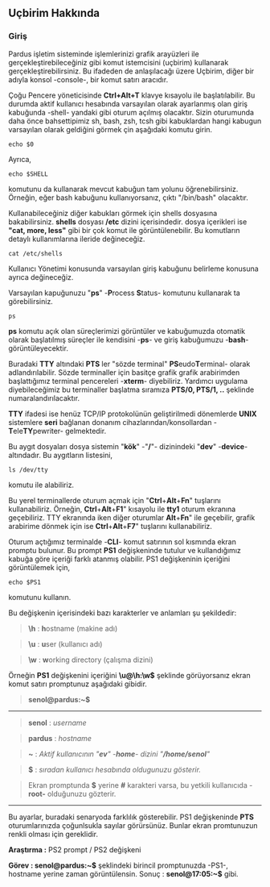 ## Uçbirim Hakkında

### Giriş

Pardus işletim sisteminde işlemlerinizi grafik arayüzleri ile gerçekleştirebileceğiniz gibi komut istemcisini (uçbirim) kullanarak gerçekleştirebilirsiniz. Bu ifadeden de anlaşılacağı üzere Uçbirim, diğer bir adıyla konsol -console-, bir komut satırı aracıdır.

Çoğu Pencere yöneticisinde **Ctrl+Alt+T** klavye kısayolu ile başlatılabilir. Bu durumda aktif kullanıcı hesabında varsayılan olarak ayarlanmış olan giriş kabuğunda -shell- yandaki gibi oturum açılmış olacaktır.
Sizin oturumunda daha önce bahsettipimiz sh, bash, zsh, tcsh gibi kabuklardan hangi kabugun varsayılan olarak geldiğini görmek çin aşağıdaki komutu girin.</br>
``` {.sh}
echo $0
```

Ayrıca,
``` {.sh}
echo $SHELL
```
komutunu da kullanarak mevcut kabuğun tam yolunu öğrenebilirsiniz. Örneğin, eğer bash kabuğunu kullanıyorsanız, çıktı "/bin/bash" olacaktır.

Kullanabileceğiniz diğer kabukları görmek için shells dosyasına bakabilirsiniz. **shells** dosyası **/etc** dizini içerisindedir. dosya içerikleri ise **"cat, more, less"** gibi bir çok komut ile görüntülenebilir. Bu komutların detaylı kullanımlarına ileride değineceğiz.


``` {.sh}
cat /etc/shells
```
Kullanıcı Yönetimi konusunda varsayılan giriş kabuğunu belirleme konusuna ayrıca değineceğiz.

Varsayılan kapuğunuzu "**ps**" -**P**rocess **S**tatus- komutunu kullanarak ta görebilirsiniz.
``` {.sh}
ps
```
**ps** komutu açık olan süreçlerimizi görüntüler ve kabuğumuzda otomatik olarak başlatılmış süreçler ile kendisini -**ps**- ve giriş kabuğumuzu -**bash**- görüntüleyecektir.

Buradaki **TTY** altındaki **PTS** ler "sözde terminal" **PS**eudo**T**erminal- olarak adlandırılabilir. Sözde terminaller için basitçe grafik grafik arabirimden başlattığımız terminal pencereleri -**xterm**- diyebiliriz. Yardımcı uygulama diyebileceğimiz bu terminaller başlatma sıramıza **PTS/0, PTS/1, ..** şeklinde numaralandırılacaktır.

**TTY** ifadesi ise henüz TCP/IP protokolünün geliştirilmedi dönemlerde **UNIX** sistemlere **seri** bağlanan donanım cihazlarından/konsollardan -**T**ele**TY**pewriter- gelmektedir.

Bu aygıt dosyaları dosya sistemin "**kök**" -"**/**"- dizinindeki "**dev**" -**device**- altındadır. Bu aygıtların listesini,
``` {.sh}
ls /dev/tty
```
komutu ile alabiliriz.

Bu yerel terminallerde oturum açmak için "**Ctrl**+**Alt**+**Fn**" tuşlarını kullanabiliriz. Örneğin, **Ctrl**+**Alt**+**F1**" kısayolu ile **tty1** oturum ekranına geçebiliriz. TTY ekranında iken diğer oturumlar **Alt**+**Fn**" ile geçebilir, grafik arabirime dönmek için ise **Ctrl**+**Alt**+**F7**" tuşlarını kullanabiliriz.


Oturum açtığımız terminalde -**CLI**- komut satırının sol kısmında ekran promptu bulunur. Bu prompt **PS1** değişkeninde tutulur ve kullandığımız kabuğa göre içeriği farklı atanmış olabilir.
PS1 değişkeninin içeriğini görüntülemek için,

``` {.sh}
echo $PS1
```
komutunu kullanın.

Bu değişkenin içerisindeki bazı karakterler ve anlamları şu şekildedir:

>**\h**     : **h**ostname (makine adı)

>**\u**     : **u**ser (kullanıcı adı)

>**\w**     : **w**orking directory (çalışma dizini) 

Örneğin **PS1** değişkenini içeriğini **\u@\h:\w\$** şeklinde görüyorsanız ekran komut satırı promptunuz aşağıdaki gibidir.</br>

>**senol@pardus:~$**

----

>**senol** : _username_

>**pardus** : _hostname_

>**~**  : _Aktif kullanıcının "**ev**" -**home**- dizini "**/home/senol**"_

> **$**  : _sıradan kullanıcı hesabında oldugunuzu gösterir._</br>

>Ekran promptunda **$** yerine **#** karakteri varsa, bu yetkili kullanıcıda -**root-** olduğunuzu gözterir. 

-----

Bu ayarlar, buradaki senaryoda farklılık gösterebilir. PS1 değişkeninde **PTS** oturumlarınızda çoğunlsukla sayılar görürsünüz. Bunlar ekran promtunuzun renkli olması için gereklidir.

**Araştırma :** PS2 prompt / PS2 değişkeni

**Görev :  senol@pardus:~\$** şeklindeki birincil promptunuzda -PS1-, hostname yerine zaman görüntülensin. Sonuç : **senol@17:05:~$** gibi.

